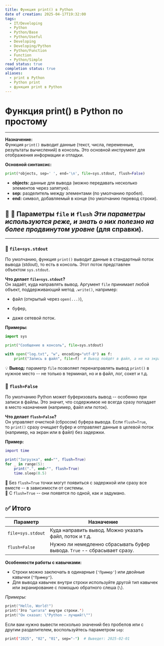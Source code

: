 ```yaml
---
title: Функция print() в Python
date of creation: 2025-04-17T19:32:00
tags:
  - IT/Developing
  - Python
  - Python/Base
  - Python/Useful
  - Developing
  - Developing/Python
  - Python/Function
  - Function
  - Python/Simple
read status: true
completion status: true
aliases:
  - print в Python
  - Python print
  - функция print в Python
---
```

# Функция print() в Python по простому
---

**Назначение:**  
Функция `print()` выводит данные (текст, числа, переменные, результаты вычислений) в консоль. Это основной инструмент для отображения информации и отладки.

**Основной синтаксис:**

```python
print(*objects, sep=' ', end='\n', file=sys.stdout, flush=False)
```

- **objects:** данные для вывода (можно передавать несколько элементов через запятую).
- **sep:** разделитель между элементами (по умолчанию пробел).
- **end:** символ, добавляемый в конце (по умолчанию перевод строки).


## **📌** 🔹 Параметры `file` и `flush` **_Эти параметры используются реже, и знать о них полезно на более продвинутом уровне_** (для справки).
---

### 🔹 `file=sys.stdout`

По умолчанию, функция `print()` выводит данные в стандартный поток вывода (stdout), то есть в консоль. Этот поток представлен объектом `sys.stdout`.

**Что делает `file=sys.stdout`?**  
Он задаёт, куда направлять вывод. Аргумент `file` принимает любой объект, поддерживающий метод `.write()`, например:

- файл (открытый через `open(...)`),
    
- буфер,
    
- даже сетевой поток.
    

**Примеры:**

```python
import sys

print("Сообщение в консоль", file=sys.stdout)

with open("log.txt", "w", encoding="utf-8") as f:
    print("Запись в файл", file=f)  # Вывод пойдёт в файл, а не на экран
```

💡 **Вывод:** параметр `file` позволяет перенаправлять вывод `print()` в нужное место -- не только в терминал, но и в файл, лог, сокет и т.д.


### 🔹 `flush=False`

По умолчанию Python может буферизовать вывод -- особенно при записи в файлы. Это значит, что содержимое не всегда сразу попадает в место назначения (например, файл или поток).

**Что делает `flush=False`?**  
Он управляет очисткой (сбросом) буфера вывода. Если `flush=True`, то `print()` сразу очищает буфер и отправляет данные в целевой поток (например, на экран или в файл) без задержки.

**Пример:**

```lua
import time

print("Загрузка", end="", flush=True)
for _ in range(5):
    print(".", end="", flush=True)
    time.sleep(0.5)
```

🔹 Без `flush=True` точки могут появиться с задержкой или сразу все вместе -- в зависимости от системы.  
🔹 С `flush=True` -- они появятся по одной, как и задумано.


## ✅ Итого

|Параметр|Назначение|
|---|---|
|`file=sys.stdout`|Куда направить вывод. Можно указать файл, поток и т.д.|
|`flush=False`|Нужно ли немедленно сбрасывать буфер вывода. `True` -- сбрасывает сразу.|

**Особенности работы с кавычками:**

- Строки можно заключать в одинарные (`'Пример'`) или двойные кавычки (`"Пример"`).
- Для вывода кавычек внутри строки используйте другой тип кавычек или экранирование с помощью обратного слеша (`\`).

_Примеры:_

```swift
print("Hello, World!")
print('Это "цитата" внутри строки.')
print("Он сказал: \"Python — лучший!\"")
```

  
Если вам нужно вывести несколько значений без пробелов или с другим разделителем, воспользуйтесь параметром `sep`:

```bash
print("2025", "02", "01", sep="-")  # Выведет: 2025-02-01
```
